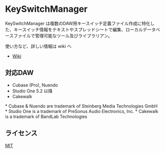 # KeySwitchManager

KeySwitchManager は複数のDAW用キースイッチ定義ファイル作成に特化した、キースイッチ情報をテキストやスプレッドシートで編集、ローカルデータベースファイルで管理可能なツール及びライブラリアン。

使い方など、詳しい情報は wiki へ

- [Wiki](https://github.com/r-koubou/KeySwitchManager/wiki)

## 対応DAW

- Cubase (Pro), Nuendo
- Studio One 5.2 以降
- Cakewalk

\* Cubase & Nuendo are trademark of Steinberg Media Technologies GmbH
\* Studio One is a trademark of PreSonus Audio Electronics, Inc.
\* Cakewalk is a trademark of BandLab Technologies

## ライセンス

[MIT](LICENSE)